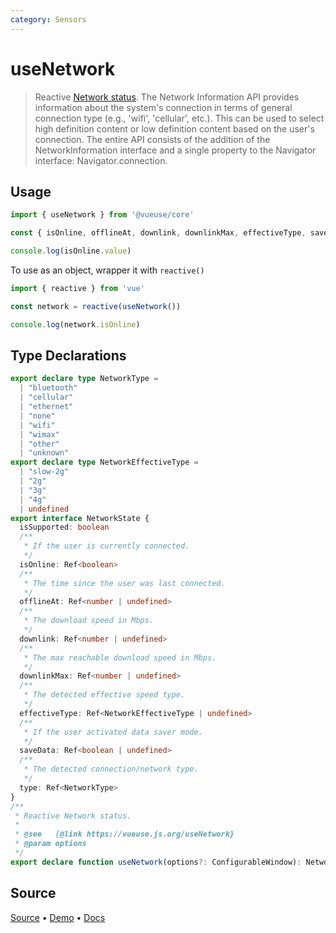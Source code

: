 ```yaml
---
category: Sensors
---
```


# useNetwork

> Reactive [Network status](https://developer.mozilla.org/en-US/docs/Web/API/Network_Information_API). The Network Information API provides information about the system's connection in terms of general connection type (e.g., 'wifi', 'cellular', etc.). This can be used to select high definition content or low definition content based on the user's connection. The entire API consists of the addition of the NetworkInformation interface and a single property to the Navigator interface: Navigator.connection.

## Usage

```js
import { useNetwork } from '@vueuse/core'

const { isOnline, offlineAt, downlink, downlinkMax, effectiveType, saveData, type } = useNetwork()

console.log(isOnline.value)
```

To use as an object, wrapper it with `reactive()`

```js
import { reactive } from 'vue'

const network = reactive(useNetwork())

console.log(network.isOnline)
```



<!--FOOTER_STARTS-->
## Type Declarations

```typescript
export declare type NetworkType =
  | "bluetooth"
  | "cellular"
  | "ethernet"
  | "none"
  | "wifi"
  | "wimax"
  | "other"
  | "unknown"
export declare type NetworkEffectiveType =
  | "slow-2g"
  | "2g"
  | "3g"
  | "4g"
  | undefined
export interface NetworkState {
  isSupported: boolean
  /**
   * If the user is currently connected.
   */
  isOnline: Ref<boolean>
  /**
   * The time since the user was last connected.
   */
  offlineAt: Ref<number | undefined>
  /**
   * The download speed in Mbps.
   */
  downlink: Ref<number | undefined>
  /**
   * The max reachable download speed in Mbps.
   */
  downlinkMax: Ref<number | undefined>
  /**
   * The detected effective speed type.
   */
  effectiveType: Ref<NetworkEffectiveType | undefined>
  /**
   * If the user activated data saver mode.
   */
  saveData: Ref<boolean | undefined>
  /**
   * The detected connection/network type.
   */
  type: Ref<NetworkType>
}
/**
 * Reactive Network status.
 *
 * @see   {@link https://vueuse.js.org/useNetwork}
 * @param options
 */
export declare function useNetwork(options?: ConfigurableWindow): NetworkState
```

## Source

[Source](https://github.com/vueuse/vueuse/blob/master/packages/core/useNetwork/index.ts) • [Demo](https://github.com/vueuse/vueuse/blob/master/packages/core/useNetwork/demo.vue) • [Docs](https://github.com/vueuse/vueuse/blob/master/packages/core/useNetwork/index.md)


<!--FOOTER_ENDS-->